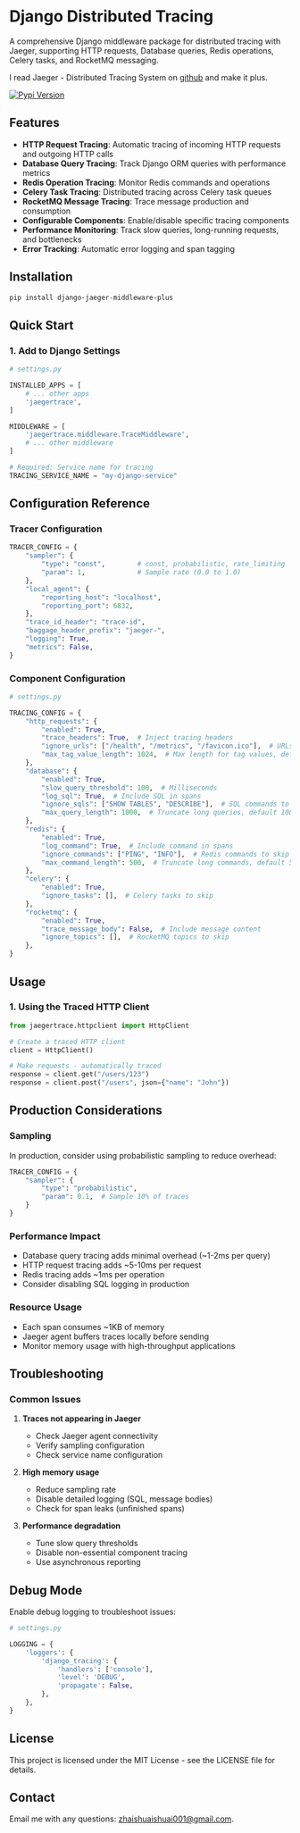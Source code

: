 # Django Distributed Tracing

A comprehensive Django middleware package for distributed tracing with Jaeger, supporting HTTP requests, Database queries, Redis operations, Celery tasks, and RocketMQ messaging.

I read Jaeger - Distributed Tracing System on [github](https://github.com/jaegertracing/jaeger-client-python) and make it plus.

[![Pypi Version](https://badge.fury.io/py/django-nacos-microservice.svg)](https://badge.fury.io/py/django-jaeger-middleware-plus)

## Features

- **HTTP Request Tracing**: Automatic tracing of incoming HTTP requests and outgoing HTTP calls
- **Database Query Tracing**: Track Django ORM queries with performance metrics
- **Redis Operation Tracing**: Monitor Redis commands and operations
- **Celery Task Tracing**: Distributed tracing across Celery task queues
- **RocketMQ Message Tracing**: Trace message production and consumption
- **Configurable Components**: Enable/disable specific tracing components
- **Performance Monitoring**: Track slow queries, long-running requests, and bottlenecks
- **Error Tracking**: Automatic error logging and span tagging

## Installation

```bash
pip install django-jaeger-middleware-plus
```

## Quick Start

### 1. Add to Django Settings

```python
# settings.py

INSTALLED_APPS = [
    # ... other apps
    'jaegertrace',
]

MIDDLEWARE = [
    'jaegertrace.middleware.TraceMiddleware',
    # ... other middleware
]

# Required: Service name for tracing
TRACING_SERVICE_NAME = "my-django-service"
```

## Configuration Reference

### Tracer Configuration

```python
TRACER_CONFIG = {
    "sampler": {
        "type": "const",        # const, probabilistic, rate_limiting
        "param": 1,             # Sample rate (0.0 to 1.0)
    },
    "local_agent": {
        "reporting_host": "localhost",
        "reporting_port": 6832,
    },
    "trace_id_header": "trace-id",
    "baggage_header_prefix": "jaeger-",
    "logging": True,
    "metrics": False,
}
```

### Component Configuration

```python
# settings.py

TRACING_CONFIG = {
    "http_requests": {
        "enabled": True,
        "trace_headers": True,  # Inject tracing headers
        "ignore_urls": ["/health", "/metrics", "/favicon.ico"],  # URLs to skip
        "max_tag_value_length": 1024,  # Max length for tag values, default 1024
    },
    "database": {
        "enabled": True,
        "slow_query_threshold": 100,  # Milliseconds
        "log_sql": True,  # Include SQL in spans
        "ignore_sqls": ["SHOW TABLES", "DESCRIBE"],  # SQL commands to skip, default ["SHOW TABLES", "DESCRIBE"]
        "max_query_length": 1000,  # Truncate long queries, default 1000
    },
    "redis": {
        "enabled": True,
        "log_command": True,  # Include command in spans
        "ignore_commands": ["PING", "INFO"],  # Redis commands to skip
        "max_command_length": 500,  # Truncate long commands, default 500
    },
    "celery": {
        "enabled": True,
        "ignore_tasks": [],  # Celery tasks to skip
    },
    "rocketmq": {
        "enabled": True,
        "trace_message_body": False,  # Include message content
        "ignore_topics": [],  # RocketMQ topics to skip
    },
}
```

## Usage

### 1. Using the Traced HTTP Client

```python
from jaegertrace.httpclient import HttpClient

# Create a traced HTTP client
client = HttpClient()

# Make requests - automatically traced
response = client.get("/users/123")
response = client.post("/users", json={"name": "John"})

```

## Production Considerations

### Sampling

In production, consider using probabilistic sampling to reduce overhead:

```python
TRACER_CONFIG = {
    "sampler": {
        "type": "probabilistic",
        "param": 0.1,  # Sample 10% of traces
    }
}
```

### Performance Impact

- Database query tracing adds minimal overhead (~1-2ms per query)
- HTTP request tracing adds ~5-10ms per request
- Redis tracing adds ~1ms per operation
- Consider disabling SQL logging in production

### Resource Usage

- Each span consumes ~1KB of memory
- Jaeger agent buffers traces locally before sending
- Monitor memory usage with high-throughput applications

## Troubleshooting

### Common Issues

1. **Traces not appearing in Jaeger**
   - Check Jaeger agent connectivity
   - Verify sampling configuration
   - Check service name configuration

2. **High memory usage**
   - Reduce sampling rate
   - Disable detailed logging (SQL, message bodies)
   - Check for span leaks (unfinished spans)

3. **Performance degradation**
   - Tune slow query thresholds
   - Disable non-essential component tracing
   - Use asynchronous reporting

## Debug Mode
Enable debug logging to troubleshoot issues:
```python
# settings.py

LOGGING = {
    'loggers': {
        'django_tracing': {
            'handlers': ['console'],
            'level': 'DEBUG',
            'propagate': False,
        },
    },
}
```

## License
This project is licensed under the MIT License - see the LICENSE file for details.

## Contact
Email me with any questions: <zhaishuaishuai001@gmail.com>.